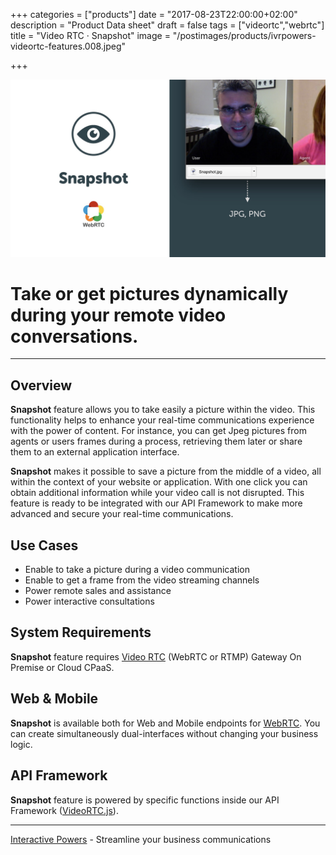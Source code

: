 +++
categories = ["products"]
date = "2017-08-23T22:00:00+02:00"
description = "Product Data sheet"
draft = false
tags = ["videortc","webrtc"]
title = "Video RTC · Snapshot"
image = "/postimages/products/ivrpowers-videortc-features.008.jpeg"

+++

![VideoRTC Snapshot](/postimages/products/ivrpowers-videortc-features.009.jpeg)

#	Take or get pictures dynamically during your remote video conversations.
---

## Overview

**Snapshot** feature allows you to take easily a picture within the video. This functionality helps to enhance your real-time communications experience with the power of content. For instance, you can get Jpeg pictures from agents or users frames during a process, retrieving them later or share them to an external application interface.

**Snapshot** makes it possible to save a picture from the middle of a video, all within the context of your website or application. With one click you can obtain additional information while your video call is not disrupted. This feature is ready to be integrated with our API Framework to make more advanced and secure your real-time communications.

## Use Cases

* Enable to take a picture during a video communication
* Enable to get a frame from the video streaming channels
* Power remote sales and assistance
* Power interactive consultations
	
## System Requirements

**Snapshot** feature requires [Video RTC](http://blog.ivrpowers.com/post/products/video-rtc/) (WebRTC or RTMP) Gateway On Premise or Cloud CPaaS.

## Web & Mobile

**Snapshot** is available both for Web and Mobile endpoints for [WebRTC](http://blog.ivrpowers.com/post/technologies/what-is-webrtc/). You can create simultaneously dual-interfaces without changing your business logic.

## API Framework

**Snapshot** feature is powered by specific functions inside our API Framework ([VideoRTC.js](http://blog.ivrpowers.com/post/development/introducing-videortcjs-developers/)).

---
[Interactive Powers](http://www.ivrpowers.com/) - Streamline your business communications


